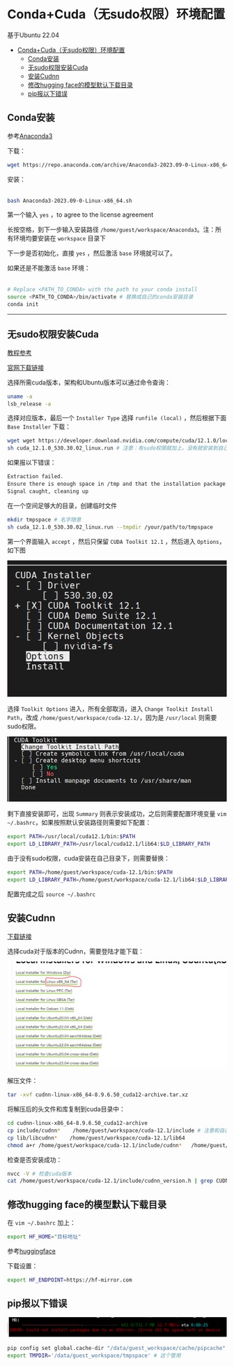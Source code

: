 # Conda+Cuda（无sudo权限）环境配置

基于Ubuntu 22.04

- [Conda+Cuda（无sudo权限）环境配置](#condacuda无sudo权限环境配置)
  - [Conda安装](#conda安装)
  - [无sudo权限安装Cuda](#无sudo权限安装cuda)
  - [安装Cudnn](#安装cudnn)
  - [修改hugging face的模型默认下载目录](#修改hugging-face的模型默认下载目录)
  - [pip报以下错误](#pip报以下错误)

## Conda安装

参考[Anaconda3](https://docs.anaconda.com/anaconda/install/linux/)

下载：

```bash
wget https://repo.anaconda.com/archive/Anaconda3-2023.09-0-Linux-x86_64.sh
```

安装：

```bash

bash Anaconda3-2023.09-0-Linux-x86_64.sh
```

第一个输入 `yes` ，to agree to the license agreement

长按空格，到下一步输入安装路径 `/home/guest/workspace/Anaconda3`。注：所有环境均要安装在 `workspace` 目录下

下一步是否初始化，直接 `yes` ，然后激活 `base` 环境就可以了。

如果还是不能激活 `base` 环境：

```bash

# Replace <PATH_TO_CONDA> with the path to your conda install
source <PATH_TO_CONDA>/bin/activate # 替换成自己的conda安装目录
conda init
```

---

## 无sudo权限安装Cuda

[教程参考](https://zhuanlan.zhihu.com/p/701577195) 

[官网下载链接](https://developer.nvidia.com/cuda-toolkit-archive)

选择所需cuda版本，架构和Ubuntu版本可以通过命令查询：

```bash
uname -a 
lsb_release -a
```

选择对应版本，最后一个 `Installer Type` 选择 `runfile (local)` ，然后根据下面 `Base Installer` 下载：

```bash
wget wget https://developer.download.nvidia.com/compute/cuda/12.1.0/local_installers/cuda_12.1.0_530.30.02_linux.run # 这里以12.1版本为例
sh cuda_12.1.0_530.30.02_linux.run # 注意：有sudo权限就加上，没有就安装到自己目录下
```

如果报以下错误：

```bash
Extraction failed.
Ensure there is enough space in /tmp and that the installation package is not corrupt
Signal caught, cleaning up
```

在一个空间足够大的目录，创建临时文件

```bash
mkdir tmpspace # 名字随意
sh cuda_12.1.0_530.30.02_linux.run --tmpdir /your/path/to/tmpspace
```

第一个界面输入 `accept` ，然后只保留 `CUDA Toolkit 12.1` ，然后进入 `Options`，如下图

![img](img/Snipaste_2024-07-12_01-57-25.png)

选择 `Toolkit Options` 进入，所有全部取消，进入 `Change Toolkit Install Path`，改成 `/home/guest/workspace/cuda-12.1/`，因为是 `/usr/local` 则需要sudo权限。

![img](img/Snipaste_2024-07-12_02-02-26.png)

剩下直接安装即可，出现 `Summary` 则表示安装成功，之后则需要配置环境变量 `vim ~/.bashrc`，如果按照默认安装路径则需要如下配置：

```bash
export PATH=/usr/local/cuda12.1/bin:$PATH
export LD_LIBRARY_PATH=/usr/local/cuda12.1/lib64:$LD_LIBRARY_PATH
```

由于没有sudo权限，cuda安装在自己目录下，则需要替换：

```bash
export PATH=/home/guest/workspace/cuda-12.1/bin:$PATH
export LD_LIBRARY_PATH=/home/guest/workspace/cuda-12.1/lib64:$LD_LIBRARY_PATH
```

配置完成之后 `source ~/.bashrc`

## 安装Cudnn

[下载链接](https://developer.nvidia.com/rdp/cudnn-archive#a-collapse805-111)

选择cuda对于版本的Cudnn，需要登陆才能下载：

![img](img/Snipaste_2024-07-12_02-17-31.png)

解压文件：

```bash
tar -xvf cudnn-linux-x86_64-8.9.6.50_cuda12-archive.tar.xz
```

将解压后的头文件和库复制到cuda目录中：

```bash
cd cudnn-linux-x86_64-8.9.6.50_cuda12-archive
cp include/cudnn*    /home/guest/workspace/cuda-12.1/include # 注意和自己cuda路径对应
cp lib/libcudnn*    /home/guest/workspace/cuda-12.1/lib64 
chmod a+r /home/guest/workspace/cuda-12.1/include/cudnn*   /home/guest/workspace/cuda-12.1/lib64/libcudnn*
```

检查是否安装成功：

```bash
nvcc -V # 检查cuda版本
cat /home/guest/workspace/cuda-12.1/include/cudnn_version.h | grep CUDNN_MAJOR -A 2 # 检查Cudnn版本
```

## 修改hugging face的模型默认下载目录

在 `vim ~/.bashrc` 加上：

```bash
export HF_HOME="目标地址"
```

参考[huggingface](https://huggingface.co/docs/huggingface_hub/package_reference/environment_variables)

下载设置：

```bash
export HF_ENDPOINT=https://hf-mirror.com
```

## pip报以下错误

![img](img/微信图片_20240716193324.png)

```bash
pip config set global.cache-dir "/data/guest_workspace/cache/pipcache" # 这个不确定管用
export TMPDIR='/data/guest_workspace/tmpspace' # 这个管用
```
